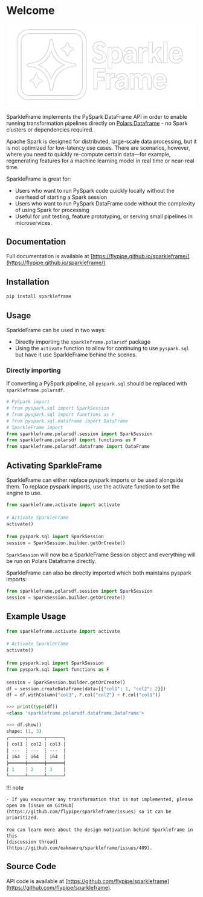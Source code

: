 # Welcome

![Flypipe Graph Pipeline](./docs/images/logo_white.png)

SparkleFrame implements the PySpark DataFrame API in order to enable running transformation pipelines
directly on [Polars Dataframe](https://docs.pola.rs/api/python/stable/reference/index.html) - no Spark clusters or 
dependencies required.

Apache Spark is designed for distributed, large-scale data processing, but it is not optimized for low-latency use 
cases. There are scenarios, however, where you need to quickly re-compute certain data—for example, 
regenerating features for a machine learning model in real time or near-real time.

SparkleFrame is great for:

* Users who want to run PySpark code quickly locally without the overhead of starting a Spark session
* Users who want to run PySpark DataFrame code without the complexity of using Spark for processing
* Useful for unit testing, feature prototyping, or serving small pipelines in microservices.

## Documentation

Full documentation is available at [https://flypipe.github.io/sparkleframe/](https://flypipe.github.io/sparkleframe/).

## Installation

```bash
pip install sparkleframe
```

## Usage

SparkleFrame can be used in two ways:

* Directly importing the `sparkleframe.polarsdf` package 
* Using the `activate` function to allow for continuing to use `pyspark.sql` but have it use SparkleFrame behind the scenes.

### Directly importing

If converting a PySpark pipeline, all `pyspark.sql` should be replaced with `sparkleframe.polarsdf`.

```python
# PySpark import
# from pyspark.sql import SparkSession
# from pyspark.sql import functions as F
# from pyspark.sql.dataframe import DataFrame
# SparkleFrame import
from sparkleframe.polarsdf.session import SparkSession
from sparkleframe.polarsdf import functions as F
from sparkleframe.polarsdf.dataframe import DataFrame
```

## Activating SparkleFrame

SparkleFrame can either replace pyspark imports or be used alongside them. To replace pyspark imports, 
use the activate function to set the engine to use.

```python
from sparkleframe.activate import activate

# Activate SparkleFrame
activate()

from pyspark.sql import SparkSession
session = SparkSession.builder.getOrCreate()
```

`SparkSession` will now be a SparkleFrame Session object and everything will be run on Polars Dataframe directly.

SparkleFrame can also be directly imported which both maintains pyspark imports:

```python
from sparkleframe.polarsdf.session import SparkSession
session = SparkSession.builder.getOrCreate()
```

## Example Usage

```python
from sparkleframe.activate import activate

# Activate SparkleFrame
activate()

from pyspark.sql import SparkSession
from pyspark.sql import functions as F

session = SparkSession.builder.getOrCreate()
df = session.createDataFrame(data=[{"col1": 1, "col2": 2}])
df = df.withColumn("col3", F.col("col2") + F.col("col1"))
```
```python
>>> print(type(df))
<class 'sparkleframe.polarsdf.dataframe.DataFrame'>
```
```python
>>> df.show()
shape: (1, 3)
┌──────┬──────┬──────┐
│ col1 ┆ col2 ┆ col3 │
│ ---  ┆ ---  ┆ ---  │
│ i64  ┆ i64  ┆ i64  │
╞══════╪══════╪══════╡
│ 1    ┆ 2    ┆ 3    │
└──────┴──────┴──────┘
```

!!! note

    - If you encounter any transformation that is not implemented, please open an [issue on GitHub](https://github.com/flypipe/sparkleframe/issues) so it can be prioritized. 
    
    You can learn more about the design motivation behind Sparkleframe in this 
    [discussion thread](https://github.com/eakmanrq/sparkleframe/issues/409).


## Source Code

API code is available at [https://github.com/flypipe/sparkleframe](https://github.com/flypipe/sparkleframe).